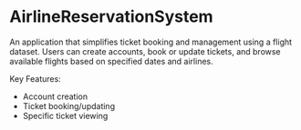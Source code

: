 # AirlineReservationSystem

An application that simplifies ticket booking and management using a flight dataset. Users can create accounts, book or update tickets, and browse available flights based on specified dates and airlines.

Key Features:
- Account creation
- Ticket booking/updating
- Specific ticket viewing
